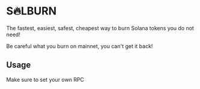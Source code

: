 # S🔥LBURN

The fastest, easiest, safest, cheapest way to burn Solana tokens you do not need!

Be careful what you burn on mainnet, you can't get it back!

## Usage

Make sure to set your own RPC
